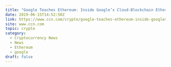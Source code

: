 ```yaml
---
title: "Google Teaches Ethereum: Inside Google’s Cloud-Blockchain Ethereum Hybrid"
date: 2019-06-15T14:52:50Z
link: https://www.ccn.com/crypto/google-teaches-ethereum-inside-googles-cloud-blockchain-ethereum-hybrid/2019/06/15/?utm_medium=RSS&utm_source=hune
site: www.ccn.com
topic: crypto
category:
  - Cryptocurrency News
  - News
  - Ethereum
  - google
draft: false
---
```

